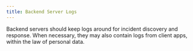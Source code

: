 ```yaml
---
title: Backend Server Logs
---
```

Backend servers should keep logs around for incident discovery and response. When necessary, they may also contain logs from client apps, within the law of personal data.
